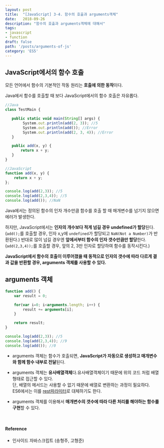 ```yaml
---
layout: post
title:  "[JavaScript] 3-4. 함수의 호출과 arguments객체"
date:   2018-09-26
description: "함수의 호출과 arguments객체에 대해서"
tags:
- javascript
- function
draft: false
path: '/posts/arguments-of-js'
category: 'ES5'
---
```


## JavaScript에서의 함수 호출



모든 언어에서 함수의 기본적인 작동 원리는 **호출에 의한 동작**이다.

Java에서 함수를 호출할 때 보다 JavaScript에서의 함수 호출은 자유롭다.

```javascript 
//Java
class TestMain {

   public static void main(String[] args) {
        System.out.println(add(2, 3)); //5
        System.out.println(add()); //Error
        System.out.println(add(2, 3, 4)); //Error
   }

   public add(x, y) {
       return x + y;
   }
}

```

```javascript
//JavaScript
function add(x, y) {
    return x + y;
};

console.log(add(2,3)); //5
console.log(add(2,3,4)); //5
console.log(add()); //NaN
```

Java에서는 정의된 함수의 인자 개수만큼 함수를 호출 할 때 매개변수를 넘기지 않으면 에러가 발생한다.

하지만, JavaScript에서는 **인자의 개수보다 적게 넘길 경우 undefined가 할당**된다.(`add();`를 호출할 경우, 인자 x,y에 `undefined`가 할당되고 `NaN(Not a Number)`가 반환된다.)
반대로 많이 넘길 경우엔 **앞에서부터 함수의 인자 갯수만큼만 할당**한다.(`add(2,3,4));`를 호출할 경우, 앞의 2, 3만 인자로 할당하여 함수를 동작시킨다.)

**JavaScript에서 함수의 호출이 이루어졌을 때 동적으로 인자의 갯수에 따라 다르게 결과 값을 반환할 경우, arguments 객체를 사용할 수 있다.**



## arguments 객체



```javascript
function add() {
    var result = 0;

    for(var i=0; i<arguments.length; i++) {
        result += arguments[i];
    }

    return result;
}

console.log(add(2,3)); //5
console.log(add(2,3,4)); //9
console.log(add()); //0
```

* arguments 객체는 함수가 호출되면, **JavaScript가 자동으로 생성하고 매개변수와 함께 함수 내부로 전달**된다.

* arguments 객체는 **유사배열객체**다.유사배열객체이기 때문에 위의 코드 처럼 배열 형태로 접근할 수 있다. <br/>단, 배열의 메서드는 사용할 수 없기 때문에 배열로 변환하는 과정이 필요하다. <br/>ES6에서는 이를 [rest파라미터](https://bkdevlog.netlify.com/posts/spread-rest)로 대체하기도 한다.

* arguments 객체를 이용해서 **매개변수의 갯수에 따라 다른 처리를 해야하는 함수를 구현**할 수 있다.

<br/>



#### Reference
- 인사이드 자바스크립트 (송형주, 고형준)